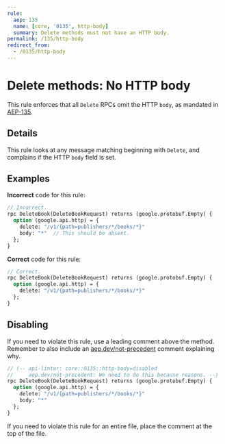```yaml
---
rule:
  aep: 135
  name: [core, '0135', http-body]
  summary: Delete methods must not have an HTTP body.
permalink: /135/http-body
redirect_from:
  - /0135/http-body
---
```


# Delete methods: No HTTP body

This rule enforces that all `Delete` RPCs omit the HTTP `body`, as mandated in
[AEP-135][].

## Details

This rule looks at any message matching beginning with `Delete`, and complains
if the HTTP `body` field is set.

## Examples

**Incorrect** code for this rule:

```proto
// Incorrect.
rpc DeleteBook(DeleteBookRequest) returns (google.protobuf.Empty) {
  option (google.api.http) = {
    delete: "/v1/{path=publishers/*/books/*}"
    body: "*"  // This should be absent.
  };
}
```

**Correct** code for this rule:

```proto
// Correct.
rpc DeleteBook(DeleteBookRequest) returns (google.protobuf.Empty) {
  option (google.api.http) = {
    delete: "/v1/{path=publishers/*/books/*}"
  };
}
```

## Disabling

If you need to violate this rule, use a leading comment above the method.
Remember to also include an [aep.dev/not-precedent][] comment explaining why.

```proto
// (-- api-linter: core::0135::http-body=disabled
//     aep.dev/not-precedent: We need to do this because reasons. --)
rpc DeleteBook(DeleteBookRequest) returns (google.protobuf.Empty) {
  option (google.api.http) = {
    delete: "/v1/{path=publishers/*/books/*}"
    body: "*"
  };
}
```

If you need to violate this rule for an entire file, place the comment at the
top of the file.

[aep-135]: https://aep.dev/135
[aep.dev/not-precedent]: https://aep.dev/not-precedent
